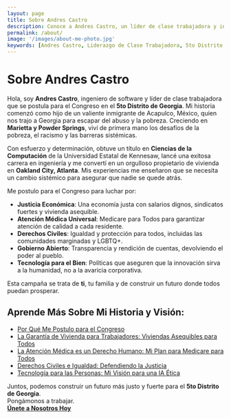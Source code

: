 ```yaml
---
layout: page
title: Sobre Andres Castro
description: Conoce a Andres Castro, un líder de clase trabajadora y ingeniero de software que se postula para el Congreso en el 5to Distrito de Georgia para luchar por las familias, la igualdad y soluciones audaces impulsadas por la gente.
permalink: /about/
image: '/images/about-me-photo.jpg'
keywords: [Andres Castro, Liderazgo de Clase Trabajadora, 5to Distrito de Georgia, Sociedad Inclusiva, Justicia Económica, Tecnología para el Bien, Vivienda Asequible, Atención Médica Universal]
---
```


# Sobre Andres Castro

Hola, soy **Andres Castro**, ingeniero de software y líder de clase trabajadora que se postula para el Congreso en el **5to Distrito de Georgia**. Mi historia comenzó como hijo de un valiente inmigrante de Acapulco, México, quien nos trajo a Georgia para escapar del abuso y la pobreza. Creciendo en **Marietta y Powder Springs**, viví de primera mano los desafíos de la pobreza, el racismo y las barreras sistémicas.

Con esfuerzo y determinación, obtuve un título en **Ciencias de la Computación** de la Universidad Estatal de Kennesaw, lancé una exitosa carrera en ingeniería y me convertí en un orgulloso propietario de vivienda en **Oakland City, Atlanta**. Mis experiencias me enseñaron que se necesita un cambio sistémico para asegurar que nadie se quede atrás.

Me postulo para el Congreso para luchar por:  
- **Justicia Económica**: Una economía justa con salarios dignos, sindicatos fuertes y vivienda asequible.  
- **Atención Médica Universal**: Medicare para Todos para garantizar atención de calidad a cada residente.  
- **Derechos Civiles**: Igualdad y protección para todos, incluidas las comunidades marginadas y LGBTQ+.  
- **Gobierno Abierto**: Transparencia y rendición de cuentas, devolviendo el poder al pueblo.  
- **Tecnología para el Bien**: Políticas que aseguren que la innovación sirva a la humanidad, no a la avaricia corporativa.  

Esta campaña se trata de **ti**, tu familia y de construir un futuro donde todos puedan prosperar.

## Aprende Más Sobre Mi Historia y Visión:
- [Por Qué Me Postulo para el Congreso](/blog/why-im-running/)
- [La Garantía de Vivienda para Trabajadores: Viviendas Asequibles para Todos](/project/housing-community/)
- [La Atención Médica es un Derecho Humano: Mi Plan para Medicare para Todos](/project/healthcare/)
- [Derechos Civiles e Igualdad: Defendiendo la Justicia](/project/civil-rights-equality)
- [Tecnología para las Personas: Mi Visión para una IA Ética](/project/ai/)

Juntos, podemos construir un futuro más justo y fuerte para el **5to Distrito de Georgia**.  
Pongámonos a trabajar.  
**[Únete a Nosotros Hoy](https://actionnetwork.org/forms/subscribe-form)**